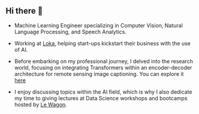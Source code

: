 ## Hi there 👋
<!--
**Jbarata98/Jbarata98** is a ✨ _special_ ✨ repository because its `README.md` (this file) appears on your GitHub profile.
-->

- Machine Learning Engineer specializing in Computer Vision, Natural Language Processing, and Speech Analytics. 

- Working at [Loka](https://github.com/LokaHQ), helping start-ups kickstart their business with the use of AI. 

- Before embarking on my professional journey, I delved into the research world, focusing on integrating Transformers within an encoder-decoder architecture for remote sensing image captioning. You can explore it [here](https://github.com/Jbarata98/remote-sensing-image-captioning)

- I enjoy discussing topics within the AI field, which is why I also dedicate my time to giving lectures at Data Science workshops and bootcamps hosted by [Le Wagon](https://www.lewagon.com/).


